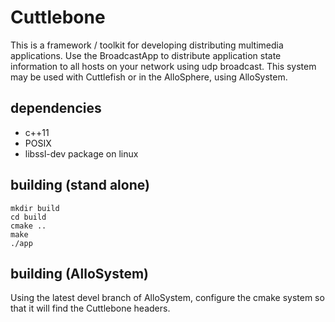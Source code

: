 # Cuttlebone

This is a framework / toolkit for developing distributing multimedia applications. Use the BroadcastApp<State> to distribute application state information to all hosts on your network using udp broadcast. This system may be used with Cuttlefish or in the AlloSphere, using AlloSystem.

## dependencies

- c++11
- POSIX
- libssl-dev package on linux

## building (stand alone)

    mkdir build
    cd build
    cmake ..
    make
    ./app

## building (AlloSystem)

Using the latest devel branch of AlloSystem, configure the cmake system so that it will find the Cuttlebone headers.


